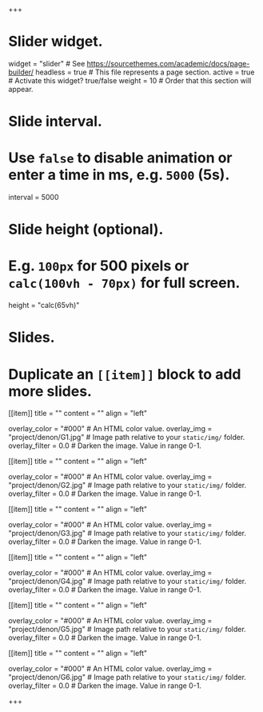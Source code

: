 +++
# Slider widget.
widget = "slider"  # See https://sourcethemes.com/academic/docs/page-builder/
headless = true  # This file represents a page section.
active = true  # Activate this widget? true/false
weight = 10  # Order that this section will appear.

# Slide interval.
# Use `false` to disable animation or enter a time in ms, e.g. `5000` (5s).
interval = 5000

# Slide height (optional).
# E.g. `100px` for 500 pixels or `calc(100vh - 70px)` for full screen.
height = "calc(65vh)"

# Slides.
# Duplicate an `[[item]]` block to add more slides.

[[item]]
  title = ""
  content = ""
  align = "left"

  overlay_color = "#000"  # An HTML color value.
  overlay_img = "project/denon/G1.jpg"  # Image path relative to your `static/img/` folder.
  overlay_filter = 0.0  # Darken the image. Value in range 0-1.


[[item]]
  title = ""
  content = ""
  align = "left"

  overlay_color = "#000"  # An HTML color value.
  overlay_img = "project/denon/G2.jpg"  # Image path relative to your `static/img/` folder.
  overlay_filter = 0.0  # Darken the image. Value in range 0-1.
 
  
  
[[item]]
  title = ""
  content = ""
  align = "left"

  overlay_color = "#000"  # An HTML color value.
  overlay_img = "project/denon/G3.jpg"  # Image path relative to your `static/img/` folder.
  overlay_filter = 0.0  # Darken the image. Value in range 0-1.
  
  
[[item]]
  title = ""
  content = ""
  align = "left"

  overlay_color = "#000"  # An HTML color value.
  overlay_img = "project/denon/G4.jpg"  # Image path relative to your `static/img/` folder.
  overlay_filter = 0.0  # Darken the image. Value in range 0-1.

 [[item]]
  title = ""
  content = ""
  align = "left"

  overlay_color = "#000"  # An HTML color value.
  overlay_img = "project/denon/G5.jpg"  # Image path relative to your `static/img/` folder.
  overlay_filter = 0.0  # Darken the image. Value in range 0-1.
  
[[item]]
  title = ""
  content = ""
  align = "left"

  overlay_color = "#000"  # An HTML color value.
  overlay_img = "project/denon/G6.jpg"  # Image path relative to your `static/img/` folder.
  overlay_filter = 0.0  # Darken the image. Value in range 0-1.
  
  
+++
